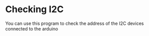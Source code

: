 # Checking I2C

You can use this program to check the address of the I2C devices connected to the arduino
